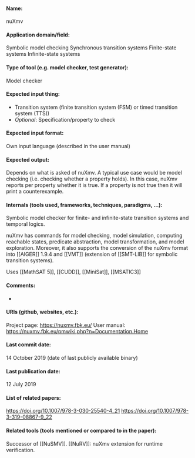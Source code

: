 #### Name:
nuXmv

#### Application domain/field:
Symbolic model checking
Synchronous transition systems
Finite-state systems
Infinite-state systems

#### Type of tool (e.g. model checker, test generator):
Model checker

#### Expected input thing:
- Transition system (finite transition system (FSM) or timed transition system (TTS))
- *Optional*: Specification/property to check

#### Expected input format:
Own input language (described in the user manual)

#### Expected output:
Depends on what is asked of nuXmv.
A typical use case would be model checking (i.e. checking whether a property holds). In this case, nuXmv reports per property whether it is true. If a property is not true then it will print a counterexample.

#### Internals (tools used, frameworks, techniques, paradigms, ...):
Symbolic model checker for finite- and infinite-state transition systems and temporal logics.

nuXmv has commands for model checking, model simulation, computing reachable states, predicate abstraction, model transformation, and model exploration.
Moreover, it also supports the conversion of the nuXmv format into [[AIGER]] 1.9.4 and [[VMT]] (extension of [[SMT-LIB]] for symbolic transition systems).

Uses [[MathSAT 5]], [[CUDD]], [[MiniSat]], [[MSATIC3]]

#### Comments:
-

#### URIs (github, websites, etc.):
Project page: https://nuxmv.fbk.eu/
User manual: https://nuxmv.fbk.eu/pmwiki.php?n=Documentation.Home

#### Last commit date:
14 October 2019 (date of last publicly available binary)

#### Last publication date:
12 July 2019

#### List of related papers:
https://doi.org/10.1007/978-3-030-25540-4_21
https://doi.org/10.1007/978-3-319-08867-9_22

#### Related tools (tools mentioned or compared to in the paper):
Successor of [[NuSMV]].
[[NuRV]]: nuXmv extension for runtime verification.